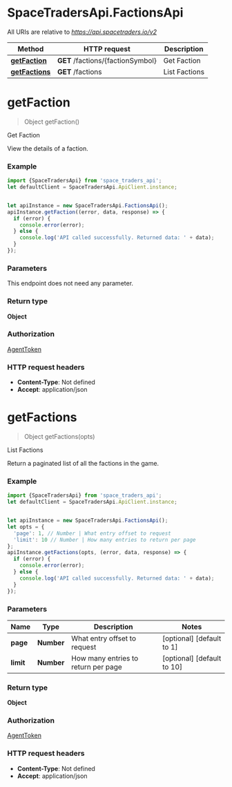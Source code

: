 # SpaceTradersApi.FactionsApi

All URIs are relative to *https://api.spacetraders.io/v2*

Method | HTTP request | Description
------------- | ------------- | -------------
[**getFaction**](FactionsApi.md#getFaction) | **GET** /factions/{factionSymbol} | Get Faction
[**getFactions**](FactionsApi.md#getFactions) | **GET** /factions | List Factions

<a name="getFaction"></a>
# **getFaction**
> Object getFaction()

Get Faction

View the details of a faction.

### Example
```javascript
import {SpaceTradersApi} from 'space_traders_api';
let defaultClient = SpaceTradersApi.ApiClient.instance;


let apiInstance = new SpaceTradersApi.FactionsApi();
apiInstance.getFaction((error, data, response) => {
  if (error) {
    console.error(error);
  } else {
    console.log('API called successfully. Returned data: ' + data);
  }
});
```

### Parameters
This endpoint does not need any parameter.

### Return type

**Object**

### Authorization

[AgentToken](../README.md#AgentToken)

### HTTP request headers

 - **Content-Type**: Not defined
 - **Accept**: application/json

<a name="getFactions"></a>
# **getFactions**
> Object getFactions(opts)

List Factions

Return a paginated list of all the factions in the game.

### Example
```javascript
import {SpaceTradersApi} from 'space_traders_api';
let defaultClient = SpaceTradersApi.ApiClient.instance;


let apiInstance = new SpaceTradersApi.FactionsApi();
let opts = { 
  'page': 1, // Number | What entry offset to request
  'limit': 10 // Number | How many entries to return per page
};
apiInstance.getFactions(opts, (error, data, response) => {
  if (error) {
    console.error(error);
  } else {
    console.log('API called successfully. Returned data: ' + data);
  }
});
```

### Parameters

Name | Type | Description  | Notes
------------- | ------------- | ------------- | -------------
 **page** | **Number**| What entry offset to request | [optional] [default to 1]
 **limit** | **Number**| How many entries to return per page | [optional] [default to 10]

### Return type

**Object**

### Authorization

[AgentToken](../README.md#AgentToken)

### HTTP request headers

 - **Content-Type**: Not defined
 - **Accept**: application/json

